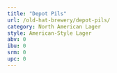 ```yaml
---
title: "Depot Pils"
url: /old-hat-brewery/depot-pils/
category: North American Lager
style: American-Style Lager
abv: 0
ibu: 0
srm: 0
upc: 0
---
```


